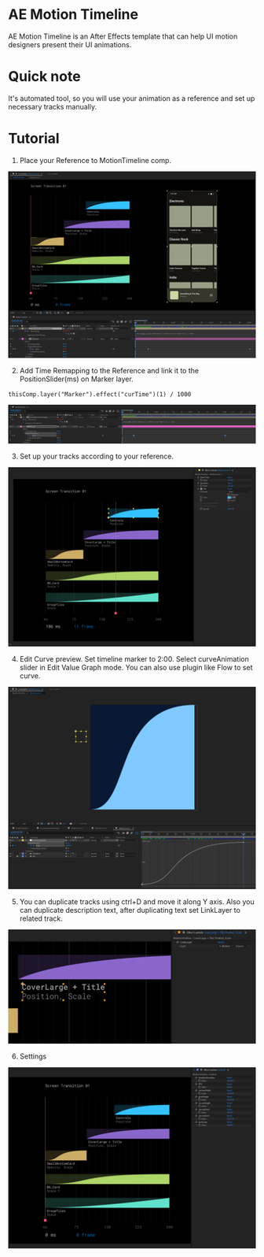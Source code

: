 # AE Motion Timeline

AE Motion Timeline is an After Effects template that can help UI motion designers present their UI animations.

# Quick note

It's automated tool, so you will use your animation as a reference and set up necessary tracks manually.

# Tutorial

1. Place your Reference to MotionTimeline comp. 

<img src="/images/Scr-05.png" alt="Screen Animation Reference" title="Screen Animation Reference">

2. Add Time Remapping to the Reference and link it to the PositionSlider(ms) on Marker layer.

```
thisComp.layer("Marker").effect("curTime")(1) / 1000
```

<img src="/images/Scr-04.png" alt="Link Time Remapping" title="Link Time Remapping">

3. Set up your tracks according to your reference.

<img src="/images/Scr-01.png" alt="Selected Layer" title="Selected Layer">

4. Edit Curve preview. Set timeline marker to 2:00. Select curveAnimation slider in Edit Value Graph mode. You can also use plugin like Flow to set curve.

<img src="/images/Scr-02.png" alt="Edit Curve Preview" title="Edit Curve Preview">

5. You can duplicate tracks using ctrl+D and move it along Y axis. Also you can duplicate description text, after duplicating text set LinkLayer to related track.

<img src="/images/Scr-03.png" alt="Link Text" title="Link Text">

6. Settings

<img src="/images/Scr-06.png" alt="Settings" title="Settings">

